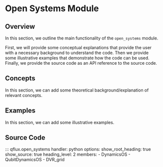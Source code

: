 # Open Systems Module

## Overview

In this section, we outline the main functionality of the `open_systems` module. 

First, we will provide some conceptual explanations that provide the user with a necessary background to understand the code. Then we provide some illustrative examples that demonstrate how the code can be used. Finally, we provide the source code as an API reference to the source code.

## Concepts 

In this section, we can add some theoretical background/explanation of relevant concepts.

## Examples

In this section, we can add some illustrative examples. 

## Source Code

::: qflux.open_systems
    handler: python
    options:
      show_root_heading: true
      show_source: true
      heading_level: 2
      members:
        - DynamicsOS
        - QubitDynamicsOS
        - DVR_grid

